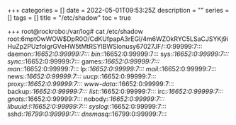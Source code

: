 +++
categories = []
date = 2022-05-01T09:53:25Z
description = ""
series = []
tags = []
title = "/etc/shadow"
toc = true

+++
    root@rockrobo:/var/log# cat /etc/shadow
    root:$6$mptOwWOW$DpR0O/CdKUfpapA3rEGl/4m6WZOkRYC5LSaCJSYKj9iHuZp2PUzfolgrGVeHW5tMtRSYlBWSlonusy67027JF/::0:99999:7:::
    daemon:*:16652:0:99999:7:::
    bin:*:16652:0:99999:7:::
    sys:*:16652:0:99999:7:::
    sync:*:16652:0:99999:7:::
    games:*:16652:0:99999:7:::
    man:*:16652:0:99999:7:::
    lp:*:16652:0:99999:7:::
    mail:*:16652:0:99999:7:::
    news:*:16652:0:99999:7:::
    uucp:*:16652:0:99999:7:::
    proxy:*:16652:0:99999:7:::
    www-data:*:16652:0:99999:7:::
    backup:*:16652:0:99999:7:::
    list:*:16652:0:99999:7:::
    irc:*:16652:0:99999:7:::
    gnats:*:16652:0:99999:7:::
    nobody:*:16652:0:99999:7:::
    libuuid:!:16652:0:99999:7:::
    syslog:*:16652:0:99999:7:::
    sshd:*:16799:0:99999:7:::
    dnsmasq:*:16799:0:99999:7:::